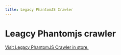 ```yaml
---
title: Legacy PhantomJS Crawler
---
```


# [](#legacy-phantomjs-crawler)Leagcy Phantomjs crawler

[Visit Legacy PhantomJS Crawler in store.](https://apify.com/apify/legacy-phantomjs-crawler)
